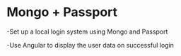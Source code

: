 # Mongo + Passport

-Set up a local login system using Mongo and Passport

-Use Angular to display the user data on successful login
